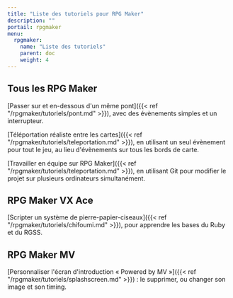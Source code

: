 ```yaml
---
title: "Liste des tutoriels pour RPG Maker"
description: ""
portail: rpgmaker
menu:
  rpgmaker:
    name: "Liste des tutoriels"
    parent: doc
    weight: 4
---
```


## Tous les RPG Maker

[Passer sur et en-dessous d'un même pont]({{< ref "/rpgmaker/tutoriels/pont.md" >}}), avec des évènements simples et un interrupteur.

[Téléportation réaliste entre les cartes]({{< ref "/rpgmaker/tutoriels/teleportation.md" >}}), en utilisant un seul évènement pour tout le jeu, au lieu d'évènements sur tous les bords de carte.

[Travailler en équipe sur RPG Maker]({{< ref "/rpgmaker/tutoriels/teleportation.md" >}}), en utilisant Git pour modifier le projet sur plusieurs ordinateurs simultanément.

## RPG Maker VX Ace

[Scripter un système de pierre-papier-ciseaux]({{< ref "/rpgmaker/tutoriels/chifoumi.md" >}}), pour apprendre les bases du Ruby et du RGSS.

## RPG Maker MV

[Personnaliser l'écran d'introduction « Powered by MV »]({{< ref "/rpgmaker/tutoriels/splashscreen.md" >}}) : le supprimer, ou changer son image et son timing.
